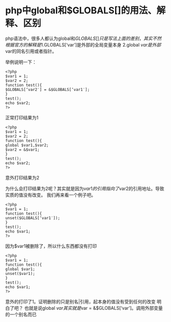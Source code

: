 # php中global和$GLOBALS[]的用法、解释、区别

php语法中，很多人都认为global和$GLOBALS[]只是写法上面的差别，其实不然
根据官方的解释是
1.$GLOBALS[‘var’]是外部的全局变量本身
2.global $var是外部$var的同名引用或者指针。
<!--more-->
举例说明一下： 

	<?php
	$var1 = 1;
	$var2 = 2;
	function test(){
	$GLOBALS[‘var2′] = &$GLOBALS[‘var1′];
	}
	test();
	echo $var2;
	?>


正常打印结果为1


	<?php
	$var1 = 1;
	$var2 = 2;
	function test(){
	global $var1,$var2;
	$var2 = &$var1;
	}
	test();
	echo $var2;
	?>


意外打印结果为2

为什么会打印结果为2呢？其实就是因为$var1的引用指向了$var2的引用地址。导致实质的值没有改变。
我们再来看一个例子吧。


	<?php
	$var1 = 1;
	function test(){
	unset($GLOBALS[‘var1′]);
	}
	test();
	echo $var1;
	?>


因为$var1被删除了，所以什么东西都没有打印


	<?php
	$var1 = 1;
	function test(){
	global $var1;
	unset($var1);
	}
	test();
	echo $var1;
	?>


意外的打印了1。证明删除的只是别名|引用，起本身的值没有受到任何的改变
明白了吧？
也就是说global $var其实就是$var = &$GLOBALS[‘var’]。调用外部变量的一个别名而已

